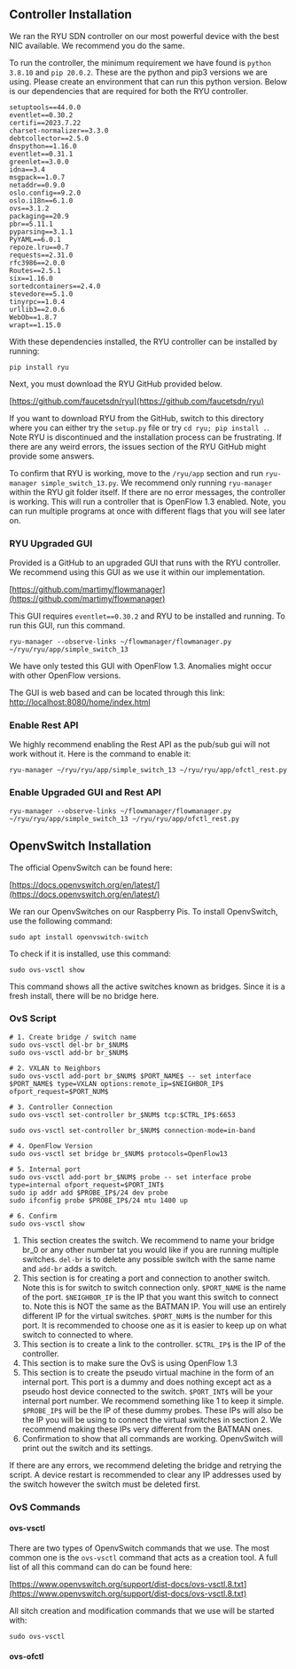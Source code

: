 ## Controller Installation
We ran the RYU SDN controller on our most powerful device with the best NIC available. We recommend you do the same.

To run the controller, the minimum requirement we have found is `python 3.8.10` and `pip 20.0.2`. These are the python and pip3 versions we are using. Please create an environment that can run this python version. Below is our dependencies that are required for both the RYU controller.

```
setuptools==44.0.0
eventlet==0.30.2
certifi==2023.7.22
charset-normalizer==3.3.0
debtcollector==2.5.0
dnspython==1.16.0
eventlet==0.31.1
greenlet==3.0.0
idna==3.4
msgpack==1.0.7
netaddr==0.9.0
oslo.config==9.2.0
oslo.i18n==6.1.0
ovs==3.1.2
packaging==20.9
pbr==5.11.1
pyparsing==3.1.1
PyYAML==6.0.1
repoze.lru==0.7
requests==2.31.0
rfc3986==2.0.0
Routes==2.5.1
six==1.16.0
sortedcontainers==2.4.0
stevedore==5.1.0
tinyrpc==1.0.4
urllib3==2.0.6
WebOb==1.8.7
wrapt==1.15.0
```
With these dependencies installed, the RYU controller can be installed by running:

`pip install ryu`

Next, you must download the RYU GitHub provided below. 

[https://github.com/faucetsdn/ryu](https://github.com/faucetsdn/ryu)

If you want to download RYU from the GitHub, switch to this directory where you can either try the `setup.py` file or try `cd ryu; pip install .`. Note RYU is discontinued and the installation process can be frustrating. If there are any weird errors, the issues section of the RYU GitHub might provide some answers.

To confirm that RYU is working, move to the `/ryu/app` section and run `ryu-manager simple_switch_13.py`. We recommend only running `ryu-manager` within the RYU git folder itself. If there are no error messages, the controller is working. This will run a controller that is OpenFlow 1.3 enabled. Note, you can run multiple programs at once with different flags that you will see later on.

### RYU Upgraded GUI
Provided is a GitHub to an upgraded GUI that runs with the RYU controller. We recommend using this GUI as we use it within our implementation.

[https://github.com/martimy/flowmanager](https://github.com/martimy/flowmanager)

This GUI requires `eventlet==0.30.2` and RYU to be installed and running. To run this GUI, run this command.

```
ryu-manager --observe-links ~/flowmanager/flowmanager.py ~/ryu/ryu/app/simple_switch_13
```

We have only tested this GUI with OpenFlow 1.3. Anomalies might occur with other OpenFlow versions. 

The GUI is web based and can be located through this link: [http://localhost:8080/home/index.html](http://localhost:8080/home/index.html)
### Enable Rest API
We highly recommend enabling the Rest API as the pub/sub gui will not work without it. Here is the command to enable it:

```
ryu-manager ~/ryu/ryu/app/simple_switch_13 ~/ryu/ryu/app/ofctl_rest.py
```

### Enable Upgraded GUI and Rest API

```
ryu-manager --observe-links ~/flowmanager/flowmanager.py ~/ryu/ryu/app/simple_switch_13 ~/ryu/ryu/app/ofctl_rest.py
```
## OpenvSwitch Installation
The official OpenvSwitch can be found here:

[https://docs.openvswitch.org/en/latest/](https://docs.openvswitch.org/en/latest/)

We ran our OpenvSwitches on our Raspberry Pis. To install OpenvSwitch, use the following command:
```
sudo apt install openvswitch-switch
```

To check if it is installed, use this command:
```
sudo ovs-vsctl show
```

This command shows all the active switches known as bridges. Since it is a fresh install, there will be no bridge here.

### OvS Script
```
# 1. Create bridge / switch name
sudo ovs-vsctl del-br br_$NUM$
sudo ovs-vsctl add-br br_$NUM$

# 2. VXLAN to Neighbors
sudo ovs-vsctl add-port br_$NUM$ $PORT_NAME$ -- set interface $PORT_NAME$ type=VXLAN options:remote_ip=$NEIGHBOR_IP$ ofport_request=$PORT_NUM$

# 3. Controller Connection
sudo ovs-vsctl set-controller br_$NUM$ tcp:$CTRL_IP$:6653

sudo ovs-vsctl set-controller br_$NUM$ connection-mode=in-band

# 4. OpenFlow Version
sudo ovs-vsctl set bridge br_$NUM$ protocols=OpenFlow13

# 5. Internal port
sudo ovs-vsctl add-port br_$NUM$ probe -- set interface probe type=internal ofport_request=$PORT_INT$
sudo ip addr add $PROBE_IP$/24 dev probe
sudo ifconfig probe $PROBE_IP$/24 mtu 1400 up

# 6. Confirm
sudo ovs-vsctl show
```

1. This section creates the switch. We recommend to name your bridge br_0 or any other number tat you would like if you are running multiple switches. `del-br` is to delete any possible switch with the same name and `add-br` adds a switch.
2. This section is for creating a port and connection to another switch. Note this is for switch to switch connection only. `$PORT_NAME` is the name of the port. `$NEIGHBOR_IP` is the IP that you want this switch to connect to. Note this is NOT the same as the BATMAN IP.  You will use an entirely different IP for the virtual switches. `$PORT_NUM$` is the number for this port. It is recommended to choose one as it is easier to keep up on what switch to connected to where.
3. This section is to create a link to the controller. `$CTRL_IP$` is the IP of the controller.
4. This section is to make sure the OvS is using OpenFlow 1.3
5. This section is to create the pseudo virtual machine in the form of an internal port. This port is a dummy and does nothing except act as a pseudo host device connected to the switch. `$PORT_INT$` will be your internal port number. We recommend something like 1 to keep it simple. `$PROBE_IP$` will be the IP of these dummy probes. These IPs will also be the IP you will be using to connect the virtual switches in section 2. We recommend making these IPs very different from the BATMAN ones.
6. Confirmation to show that all commands are working. OpenvSwitch will print out the switch and its settings.

If there are any errors, we recommend deleting the bridge and retrying the script. A device restart is recommended to clear any IP addresses used by the switch however the switch must be deleted first. 

### OvS Commands
#### ovs-vsctl
There are two types of OpenvSwitch commands that we use. The most common one is the `ovs-vsctl` command that acts as a creation tool. A full list of all this command can do can be found here:

[https://www.openvswitch.org/support/dist-docs/ovs-vsctl.8.txt](https://www.openvswitch.org/support/dist-docs/ovs-vsctl.8.txt)

All sitch creation and modification commands that we use will be started with:
```
sudo ovs-vsctl 
```


#### ovs-ofctl

